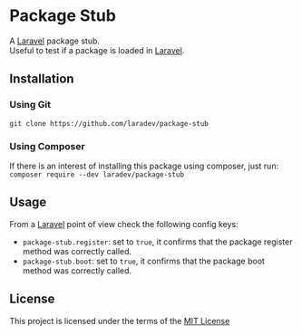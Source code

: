 Package Stub
============
A [Laravel][laravel] package stub.    
Useful to test if a package is loaded in [Laravel][laravel].

Installation
------------
### Using Git
`git clone https://github.com/laradev/package-stub`

### Using Composer
If there is an interest of installing this package using composer, just run: `composer require --dev laradev/package-stub`

Usage
-----
From a [Laravel][laravel] point of view check the following config keys:    
* `package-stub.register`: set to `true`, it confirms that the package register method was correctly called.
* `package-stub.boot`: set to `true`, it confirms that the package boot method was correctly called.   

License
-------
This project is licensed under the terms of the [MIT License](/LICENSE)

[laravel]: https://laravel.com